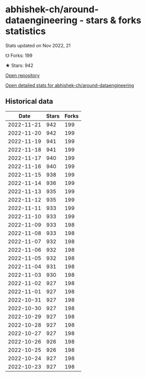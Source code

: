 # abhishek-ch/around-dataengineering - stars & forks statistics

Stats updated on Nov 2022, 21

☋ Forks: 199

★ Stars: 942

[Open repository](https://github.com/abhishek-ch/around-dataengineering)

[Open detailed stats for abhishek-ch/around-dataengineering](https://reviewgithub.com/rep/abhishek-ch/around-dataengineering)

## Historical data
| Date | Stars | Forks |
|------|-------|-------|
| 2022-11-21 | 942 | 199 | 
| 2022-11-20 | 942 | 199 | 
| 2022-11-19 | 941 | 199 | 
| 2022-11-18 | 941 | 199 | 
| 2022-11-17 | 940 | 199 | 
| 2022-11-16 | 940 | 199 | 
| 2022-11-15 | 938 | 199 | 
| 2022-11-14 | 936 | 199 | 
| 2022-11-13 | 935 | 199 | 
| 2022-11-12 | 935 | 199 | 
| 2022-11-11 | 933 | 199 | 
| 2022-11-10 | 933 | 199 | 
| 2022-11-09 | 933 | 198 | 
| 2022-11-08 | 933 | 198 | 
| 2022-11-07 | 932 | 198 | 
| 2022-11-06 | 932 | 198 | 
| 2022-11-05 | 932 | 198 | 
| 2022-11-04 | 931 | 198 | 
| 2022-11-03 | 930 | 198 | 
| 2022-11-02 | 927 | 198 | 
| 2022-11-01 | 927 | 198 | 
| 2022-10-31 | 927 | 198 | 
| 2022-10-30 | 927 | 198 | 
| 2022-10-29 | 927 | 198 | 
| 2022-10-28 | 927 | 198 | 
| 2022-10-27 | 927 | 198 | 
| 2022-10-26 | 926 | 198 | 
| 2022-10-25 | 926 | 198 | 
| 2022-10-24 | 927 | 198 | 
| 2022-10-23 | 927 | 198 | 


